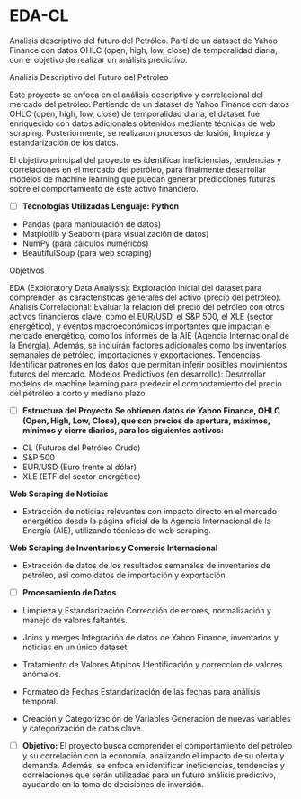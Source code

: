 # EDA-CL
Análisis descriptivo del futuro del Petróleo. Partí de un dataset de Yahoo Finance con datos OHLC (open, high, low, close) de temporalidad diaria, con el objetivo de realizar un análisis predictivo.

Análisis Descriptivo del Futuro del Petróleo

Este proyecto se enfoca en el análisis descriptivo y correlacional del mercado del petróleo. Partiendo de un dataset de Yahoo Finance con datos OHLC (open, high, low, close) de temporalidad diaria, el dataset fue enriquecido con datos adicionales obtenidos mediante técnicas de web scraping. Posteriormente, se realizaron procesos de fusión, limpieza y estandarización de los datos.

El objetivo principal del proyecto es identificar ineficiencias, tendencias y correlaciones en el mercado del petróleo, para finalmente desarrollar modelos de machine learning que puedan generar predicciones futuras sobre el comportamiento de este activo financiero.

- [ ] **Tecnologías Utilizadas**
**Lenguaje: Python**

- Pandas (para manipulación de datos)
- Matplotlib y Seaborn (para visualización de datos)
- NumPy (para cálculos numéricos)
- BeautifulSoup (para web scraping)

Objetivos

 EDA (Exploratory Data Analysis): Exploración inicial del dataset para comprender las características generales del activo (precio del petróleo).
 Análisis Correlacional: Evaluar la relación del precio del petróleo con otros activos financieros clave, como el EUR/USD, el S&P 500, el XLE (sector energético), y eventos macroeconómicos importantes que impactan el mercado energético, como los informes de la AIE (Agencia Internacional de la Energía). Además, se incluirán factores adicionales como los inventarios semanales de petróleo, importaciones y exportaciones.
 Tendencias: Identificar patrones en los datos que permitan inferir posibles movimientos futuros del mercado.
 Modelos Predictivos (en desarrollo): Desarrollar modelos de machine learning para predecir el comportamiento del precio del petróleo a corto y mediano plazo.

- [ ] **Estructura del Proyecto**
**Se obtienen datos de Yahoo Finance, OHLC (Open, High, Low, Close), que son precios de apertura, máximos, mínimos y cierre diarios, para los siguientes activos:**

-  CL (Futuros del Petróleo Crudo)
-  S&P 500
-  EUR/USD (Euro frente al dólar)
-  XLE (ETF del sector energético)

**Web Scraping de Noticias**
- Extracción de noticias relevantes con impacto directo en el mercado energético desde la página oficial de la Agencia Internacional de la Energía (AIE), utilizando técnicas de web scraping.

 **Web Scraping de Inventarios y Comercio Internacional**
- Extracción de datos de los resultados semanales de inventarios de petróleo, así como datos de importación y exportación.

- [ ] **Procesamiento de Datos**
- Limpieza y Estandarización
Corrección de errores, normalización y manejo de valores faltantes.

- Joins y merges
Integración de datos de Yahoo Finance, inventarios y noticias en un único dataset.

- Tratamiento de Valores Atípicos
Identificación y corrección de valores anómalos.

- Formateo de Fechas
Estandarización de las fechas para análisis temporal.

- Creación y Categorización de Variables
Generación de nuevas variables y categorización de datos clave.

- [ ] **Objetivo:**
El proyecto busca comprender el comportamiento del petróleo y su correlación con la economía, analizando el impacto de su oferta y demanda. Además, se enfoca en identificar ineficiencias, tendencias y correlaciones que serán utilizadas para un futuro análisis predictivo, ayudando en la toma de decisiones de inversión.
